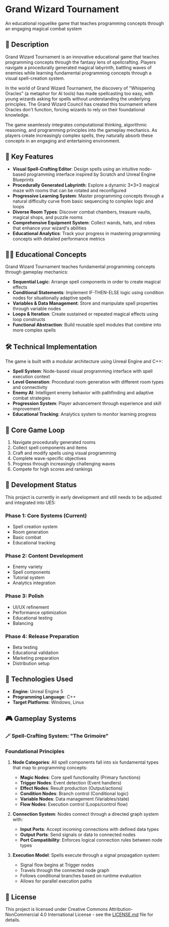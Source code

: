# Grand Wizard Tournament

An educational roguelike game that teaches programming concepts through an engaging magical combat system

## 📖 Description

Grand Wizard Tournament is an innovative educational game that teaches programming concepts through the fantasy lens of spellcrafting. Players navigate a procedurally generated magical labyrinth, battling waves of enemies while learning fundamental programming concepts through a visual spell-creation system.

In the world of Grand Wizard Tournament, the discovery of "Whispering Oracles" (a metaphor for AI tools) has made spellcasting too easy, with young wizards asking for spells without understanding the underlying principles. The Grand Wizard Council has created this tournament where Oracles don't function, forcing wizards to rely on their foundational knowledge.

The game seamlessly integrates computational thinking, algorithmic reasoning, and programming principles into the gameplay mechanics. As players create increasingly complex spells, they naturally absorb these concepts in an engaging and entertaining environment.

## 🌟 Key Features

- **Visual Spell-Crafting Editor**: Design spells using an intuitive node-based programming interface inspired by Scratch and Unreal Engine Blueprints
- **Procedurally Generated Labyrinth**: Explore a dynamic 3×3×3 magical maze with rooms that can be rotated and reconfigured
- **Progressive Learning System**: Master programming concepts through a natural difficulty curve from basic sequencing to complex logic and loops
- **Diverse Room Types**: Discover combat chambers, treasure vaults, magical shops, and puzzle rooms
- **Comprehensive Equipment System**: Collect wands, hats, and robes that enhance your wizard's abilities
- **Educational Analytics**: Track your progress in mastering programming concepts with detailed performance metrics

## 🧙‍♂️ Educational Concepts

Grand Wizard Tournament teaches fundamental programming concepts through gameplay mechanics:

- **Sequential Logic**: Arrange spell components in order to create magical effects
- **Conditional Statements**: Implement IF-THEN-ELSE logic using condition nodes for situationally adaptive spells
- **Variables & Data Management**: Store and manipulate spell properties through variable nodes
- **Loops & Iteration**: Create sustained or repeated magical effects using loop constructs
- **Functional Abstraction**: Build reusable spell modules that combine into more complex spells

## 🛠️ Technical Implementation

The game is built with a modular architecture using Unreal Engine and C++:

- **Spell System**: Node-based visual programming interface with spell execution context
- **Level Generation**: Procedural room generation with different room types and connectivity
- **Enemy AI**: Intelligent enemy behavior with pathfinding and adaptive combat strategies
- **Progression System**: Player advancement through experience and skill improvement
- **Educational Tracking**: Analytics system to monitor learning progress

## 🔄 Core Game Loop

1. Navigate procedurally generated rooms
2. Collect spell components and items
3. Craft and modify spells using visual programming
4. Complete wave-specific objectives
5. Progress through increasingly challenging waves
6. Compete for high scores and rankings

## 🚧 Development Status

This project is currently in early development and still needs to be adjusted and integrated into UE5:

### Phase 1: Core Systems (Current)
- Spell creation system
- Room generation
- Basic combat
- Educational tracking

### Phase 2: Content Development
- Enemy variety
- Spell components
- Tutorial system
- Analytics integration

### Phase 3: Polish
- UI/UX refinement
- Performance optimization
- Educational testing
- Balancing

### Phase 4: Release Preparation
- Beta testing
- Educational validation
- Marketing preparation
- Distribution setup

## 🧪 Technologies Used

- **Engine**: Unreal Engine 5
- **Programming Language**: C++
- **Target Platforms**: Windows, Linux

## 🎮 Gameplay Systems

### 🪄 Spell-Crafting System: "The Grimoire"
### Foundational Principles

1. **Node Categories**: All spell components fall into six fundamental types that map to programming concepts:
   - **Magic Nodes**: Core spell functionality (Primary functions)
   - **Trigger Nodes**: Event detection (Event handlers)
   - **Effect Nodes**: Result production (Output/actions)
   - **Condition Nodes**: Branch control (Conditional logic)
   - **Variable Nodes**: Data management (Variables/state)
   - **Flow Nodes**: Execution control (Loops/control flow)

2. **Connection System**: Nodes connect through a directed graph system with:
   - **Input Ports**: Accept incoming connections with defined data types
   - **Output Ports**: Send signals or data to connected nodes
   - **Port Compatibility**: Enforces logical connection rules between node types

3. **Execution Model**: Spells execute through a signal propagation system:
   - Signal flow begins at Trigger nodes
   - Travels through the connected node graph
   - Follows conditional branches based on runtime evaluation
   - Allows for parallel execution paths

## 📜 License

This project is licensed under Creative Commons Attribution-NonCommercial 4.0 International License - see the [LICENSE.md](LICENSE.md) file for details.
